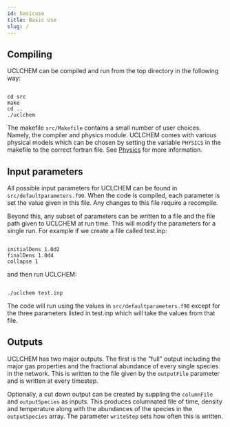 ```yaml
---
id: basicuse
title: Basic Use
slug: /
---
```

## Compiling

UCLCHEM can be compiled and run from the top directory in the following way:

```

cd src
make
cd ..
./uclchem

```

The makefile `src/Makefile` contains a small number of user choices. Namely, the compiler and physics module. UCLCHEM comes with various physical models which can be chosen by setting the variable `PHYSICS` in the makefile to the correct fortran file. See [Physics](physics) for more information.

## Input parameters

All possible input parameters for UCLCHEM can be found in `src/defaultparameters.f90`. When the code is compiled, each parameter is set the value given in this file. Any changes to this file require a recompile.

Beyond this, any subset of parameters can be written to a file and the file path given to UCLCHEM at run time. This will modify the parameters for a single run. For example if we create a file called test.inp:

```

initialDens 1.0d2
finalDens 1.0d4
collapse 1

```

and then run UCLCHEM:

```

./uclchem test.inp

```

The code will run using the values in `src/defaultparameters.f90` except for the three parameters listed in test.inp which will take the values from that file.

## Outputs

UCLCHEM has two major outputs. The first is the ”full” output including the major gas properties and the fractional abundance of every single species in the network. This is written to the file given by the `outputFile` parameter and is written at every timestep.

Optionally, a cut down output can be created by suppling the `columnFile` and `outputSpecies` as inputs. This produces columnated file of time, density and temperature along with the abundances of the species in the `outputSpecies` array. The parameter `writeStep` sets how often this is written.

